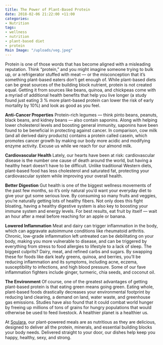 ```yaml
---
title: The Power of Plant-Based Protein
date: 2018-02-06 21:22:00 +11:00
categories:
- Nutrition
tags:
- wellness
- nutrition
- plant-based diet
- protein
Main Image: "/uploads/veg.jpeg"
---
```


Protein is one of those words that has become aligned with a misleading reputation. Think “protein,” and you might imagine someone trying to bulk up, or a refrigerator stuffed with meat — or the misconception that it’s something plant-based eaters don’t get enough of. While plant-based diets can be great sources of the building block nutrient, protein is not created equal. Getting it from sources like beans, quinoa, and chickpeas come with a myriad of additional health benefits that help you live longer (a study found just eating 3 % more plant-based protein can lower the risk of early mortality by 10%) and look as good as you feel.

**Anti-Cancer Properties**
Protein-rich legumes — think pinto beans, peanuts, black beans, and kidney beans — also contain saponins. Along with helping lower cholesterol levels and boosting general immunity, saponins have been found to be beneficial in protecting against cancer. In comparison, cow milk (and all derived dairy products) contains a protein called casein, which promotes cancer growth by making our body more acidic and modifying enzyme activity. Excuse us while we reach for our almond milk.

**Cardiovascular Health**
Lately, our hearts have been at risk: cardiovascular disease is the number one cause of death around the world, but having a healthy heart doesn’t have to be difficult. Unlike traditional Western diets, plant-based food has less cholesterol and saturated fat, protecting your cardiovascular system while improving your overall health. 

**Better Digestion**
Gut health is one of the biggest wellness movements of the past few months, so it’s only natural you’d want your everyday diet to give your gut some serious love. By consuming so many fruits and veggies, you’re naturally getting lots of healthy fibers. Not only does this fight bloating, having a healthy digestive system is also key to boosting your immune system and energy levels. For best results, eat fruit by itself — wait an hour after a meal before reaching for an apple or banana.

**Lowered Inflammation**
Meat and dairy can trigger inflammation in the body, which can aggravate autoimmune conditions like rheumatoid arthritis. Chronic, low-grade inflammation left untreated can be debilitating on your body, making you more vulnerable to disease, and can be triggered by everything from stress to food allergies to lifestyle to a lack of sleep. The biggest culprits? Dairy, meat, and refined carbs and sugars. By swapping these for foods like dark leafy greens, quinoa, and berries, you’ll be reducing inflammation and its symptoms, including acne, eczema, susceptibility to infections, and high blood pressure. Some of our fave inflammation fighters include ginger, turmeric, chia seeds, and coconut oil. 

**The Environment**
Of course, one of the greatest advantages of getting plant-based protein is that eating green means going green. Eating whole, plant-based foods drastically decreases your environmental footprint by reducing land clearing, a demand on land, water waste, and greenhouse gas emissions. Studies have also found that it could combat world hunger by freeing up millions of tons of grains for hungry populations that would otherwise be used to feed livestock. A healthier planet is a healthier us.

At [Soulara](https://www.soulara.com.au/), our plant-powered meals are as nutritious as they are delicious, designed to deliver all the protein, minerals, and essential building blocks your body needs. Delivered straight to your door, our dishes help keep you happy, healthy, sexy, and strong.

